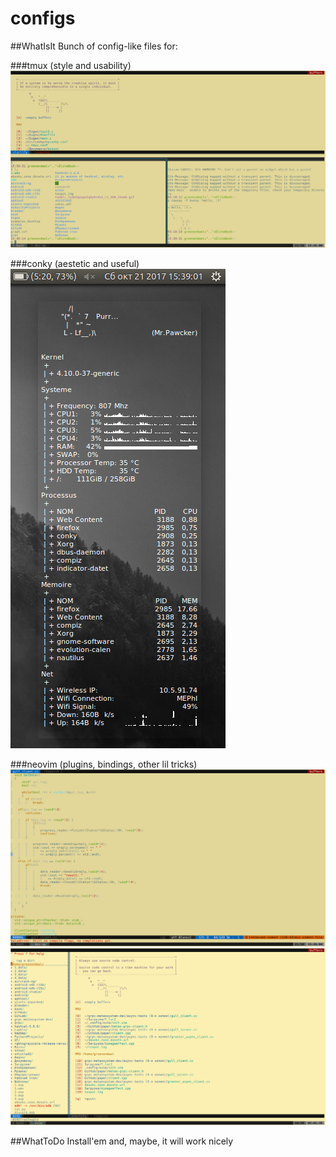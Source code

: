 # configs

##WhatIsIt
Bunch of config-like files for:

###tmux
(style and usability)
![tmuxScreen](bashrc-tmuxconf.png)

###conky
(aestetic and useful)
![conkyScreen](catpy-myconkyconf.png)

###neovim
(plugins, bindings, other lil tricks)
![nvimScreen1](initvim1.png)
![nvimScreen2](initvim2.png)

##WhatToDo
Install'em and, maybe, it will work nicely
